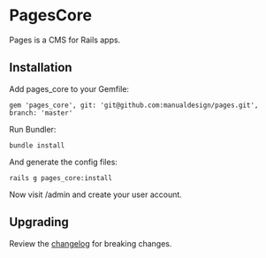 # PagesCore

Pages is a CMS for Rails apps.

## Installation

Add pages_core to your Gemfile:

```gem 'pages_core', git: 'git@github.com:manualdesign/pages.git', branch: 'master'```

Run Bundler:

```bundle install```

And generate the config files:

```rails g pages_core:install```

Now visit /admin and create your user account.

## Upgrading

Review the [changelog](CHANGELOG.md) for breaking changes.

